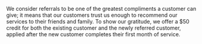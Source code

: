 We consider referrals to be one of the greatest compliments a customer can give; it means that our customers trust us enough to recommend our services to their friends and family. To show our gratitude, we offer a $50 credit for both the existing customer and the newly referred customer, applied after the new customer completes their first month of service.